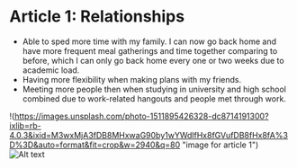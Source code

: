# Article 1: Relationships

- Able to sped more time with my family. I can now go back home and have more frequent meal gatherings and time together comparing to before, which I can only go back home every one or two weeks due to academic load.
- Having more flexibility when making plans with my friends.
- Meeting more people then when studying in university and high school combined due to work-related hangouts and people met through work.

!(https://images.unsplash.com/photo-1511895426328-dc8714191300?ixlib=rb-4.0.3&ixid=M3wxMjA3fDB8MHxwaG90by1wYWdlfHx8fGVufDB8fHx8fA%3D%3D&auto=format&fit=crop&w=2940&q=80 "image for article 1")
![Alt text](https://assets.digitalocean.com/articles/alligator/boo.svg "a title")
